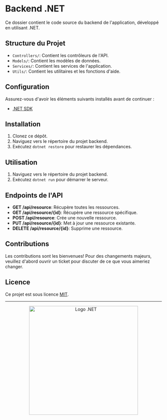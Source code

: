 # Backend .NET

Ce dossier contient le code source du backend de l'application, développé en utilisant .NET.

## Structure du Projet

- `Controllers/`: Contient les contrôleurs de l'API.
- `Models/`: Contient les modèles de données.
- `Services/`: Contient les services de l'application.
- `Utils/`: Contient les utilitaires et les fonctions d'aide.

## Configuration

Assurez-vous d'avoir les éléments suivants installés avant de continuer :

- [.NET SDK](https://dotnet.microsoft.com/download)

## Installation

1. Clonez ce dépôt.
2. Naviguez vers le répertoire du projet backend.
3. Exécutez `dotnet restore` pour restaurer les dépendances.

## Utilisation

1. Naviguez vers le répertoire du projet backend.
2. Exécutez `dotnet run` pour démarrer le serveur.

## Endpoints de l'API

- **GET /api/resource**: Récupère toutes les ressources.
- **GET /api/resource/{id}**: Récupère une ressource spécifique.
- **POST /api/resource**: Crée une nouvelle ressource.
- **PUT /api/resource/{id}**: Met à jour une ressource existante.
- **DELETE /api/resource/{id}**: Supprime une ressource.

## Contributions

Les contributions sont les bienvenues! Pour des changements majeurs, veuillez d'abord ouvrir un ticket pour discuter de ce que vous aimeriez changer.

## Licence

Ce projet est sous licence [MIT](https://choosealicense.com/licenses/mit/).

---

<div style="text-align:center;">
    <img src="https://upload.wikimedia.org/wikipedia/commons/e/ee/.NET_Core_Logo.svg" alt="Logo .NET" width="350"/> 
</div>
